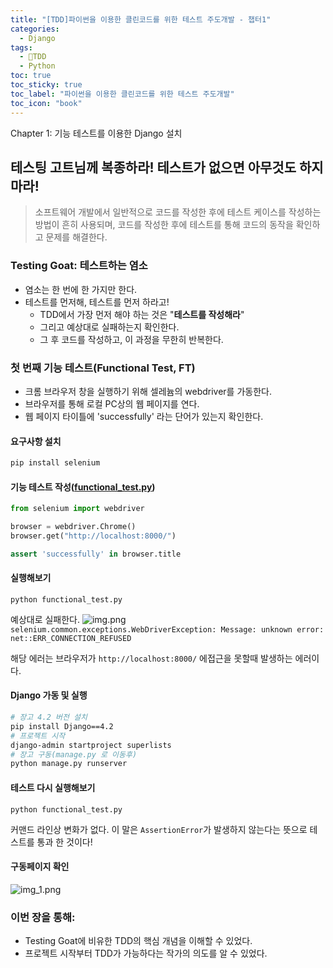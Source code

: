 ```yaml
---
title: "[TDD]파이썬을 이용한 클린코드를 위한 테스트 주도개발 - 챕터1"
categories:
  - Django
tags:
  - TDD
  - Python
toc: true
toc_sticky: true
toc_label: "파이썬을 이용한 클린코드를 위한 테스트 주도개발"
toc_icon: "book"
---
```

Chapter 1: 기능 테스트를 이용한 Django 설치
## 테스팅 고트님께 복종하라! 테스트가 없으면 아무것도 하지마라!
> 소프트웨어 개발에서 일반적으로 코드를 작성한 후에 테스트 케이스를 작성하는 방법이 흔히 사용되며, 코드를 작성한 후에 테스트를 통해 코드의 동작을 확인하고 문제를 해결한다.

### Testing Goat: 테스트하는 염소
- 염소는 한 번에 한 가지만 한다.
- 테스트를 먼저해, 테스트를 먼저 하라고!
  - TDD에서 가장 먼저 해야 하는 것은 "**테스트를 작성해라**"
  - 그리고 예상대로 실패하는지 확인한다.
  - 그 후 코드를 작성하고, 이 과정을 무한히 반복한다.

### 첫 번째 기능 테스트(Functional Test, FT)
- 크롬 브라우저 창을 실행하기 위해 셀레늄의 webdriver를 가동한다.
- 브라우저를 통해 로컬 PC상의 웹 페이지를 연다.
- 웹 페이지 타이틀에 'successfully' 라는 단어가 있는지 확인한다.

#### 요구사항 설치
```sh
pip install selenium
```
#### 기능 테스트 작성([functional_test.py](./functional_test.py))
```py
from selenium import webdriver

browser = webdriver.Chrome()
browser.get("http://localhost:8000/")

assert 'successfully' in browser.title
```
#### 실행해보기
```shell
python functional_test.py
```
예상대로 실패한다.
![img.png](img.png)
`selenium.common.exceptions.WebDriverException: Message: unknown error: net::ERR_CONNECTION_REFUSED`

해당 에러는 브라우저가 `http://localhost:8000/` 에접근을 못할때 발생하는 에러이다.

#### Django 가동 및 실행

```sh
# 장고 4.2 버전 설치
pip install Django==4.2
# 프로젝트 시작 
django-admin startproject superlists
# 장고 구동(manage.py 로 이동후)
python manage.py runserver
```
#### 테스트 다시 실행해보기
```shell
python functional_test.py
```
커맨드 라인상 변화가 없다. 이 말은 `AssertionError`가 발생하지 않는다는 뜻으로 테스트를 통과 한 것이다!

#### 구동페이지 확인
![img_1.png](img_1.png)

### 이번 장을 통해:
- Testing Goat에 비유한 TDD의 핵심 개념을 이해할 수 있었다.
- 프로젝트 시작부터 TDD가 가능하다는 작가의 의도를 알 수 있었다.

